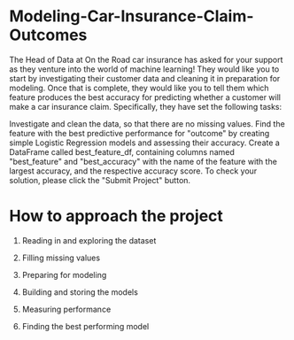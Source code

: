 # Modeling-Car-Insurance-Claim-Outcomes

The Head of Data at On the Road car insurance has asked for your support as they venture into the world of machine learning! They would like you to start by investigating their customer data and cleaning it in preparation for modeling. Once that is complete, they would like you to tell them which feature produces the best accuracy for predicting whether a customer will make a car insurance claim. Specifically, they have set the following tasks:

Investigate and clean the data, so that there are no missing values.
Find the feature with the best predictive performance for "outcome" by creating simple Logistic Regression models and assessing their accuracy.
Create a DataFrame called best_feature_df, containing columns named "best_feature" and "best_accuracy" with the name of the feature with the largest accuracy, and the respective accuracy score.
To check your solution, please click the "Submit Project" button.

# How to approach the project
1. Reading in and exploring the dataset

2. Filling missing values

3. Preparing for modeling

4. Building and storing the models

5. Measuring performance

6. Finding the best performing model
